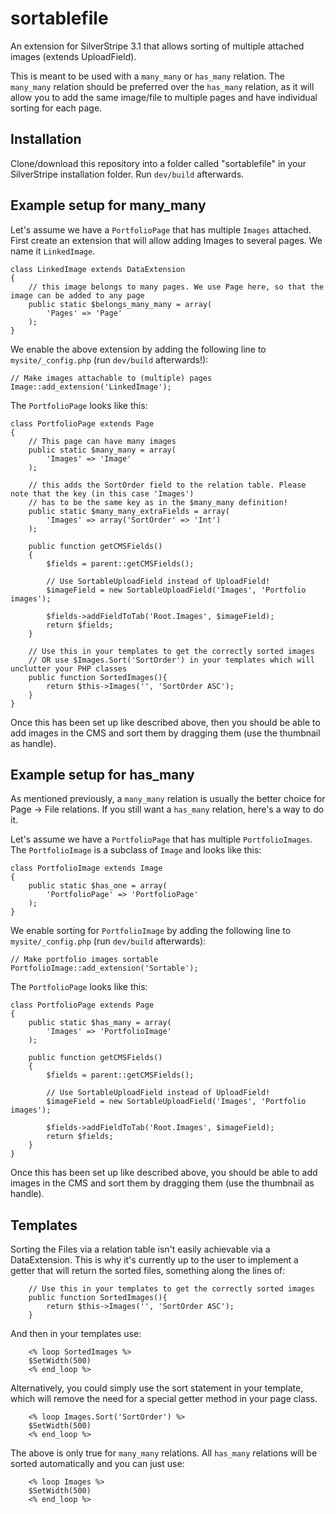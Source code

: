 sortablefile
============

An extension for SilverStripe 3.1 that allows sorting of multiple attached images (extends UploadField).

This is meant to be used with a `many_many` or `has_many` relation. The `many_many` relation should be preferred over the `has_many` relation, as it will allow you to add the same image/file to multiple pages and have individual sorting for each page.

Installation
------------

Clone/download this repository into a folder called "sortablefile" in your SilverStripe installation folder. Run `dev/build` afterwards.

Example setup for many_many
-------------

Let's assume we have a `PortfolioPage` that has multiple `Images` attached. 
First create an extension that will allow adding Images to several pages. We name it `LinkedImage`.

    class LinkedImage extends DataExtension
    {
        // this image belongs to many pages. We use Page here, so that the image can be added to any page
        public static $belongs_many_many = array(
            'Pages' => 'Page'   
        );
    }


We enable the above extension by adding the following line to `mysite/_config.php` (run `dev/build` afterwards!):

    // Make images attachable to (multiple) pages
    Image::add_extension('LinkedImage');

The `PortfolioPage` looks like this:

    class PortfolioPage extends Page
    {   
        // This page can have many images
        public static $many_many = array(
            'Images' => 'Image'
        );
        
        // this adds the SortOrder field to the relation table. Please note that the key (in this case 'Images') 
        // has to be the same key as in the $many_many definition!
        public static $many_many_extraFields = array(
            'Images' => array('SortOrder' => 'Int')
        );
    
        public function getCMSFields()
        {
            $fields = parent::getCMSFields();
        
            // Use SortableUploadField instead of UploadField!
            $imageField = new SortableUploadField('Images', 'Portfolio images');
        
            $fields->addFieldToTab('Root.Images', $imageField);
            return $fields;
        }
        
        // Use this in your templates to get the correctly sorted images
		// OR use $Images.Sort('SortOrder') in your templates which will unclutter your PHP classes
        public function SortedImages(){
            return $this->Images('', 'SortOrder ASC');
        }
    }

Once this has been set up like described above, then you should be able to add images in the CMS and sort them by dragging them (use the thumbnail as handle).

Example setup for has_many
-------------

As mentioned previously, a `many_many` relation is usually the better choice for Page -> File relations. If you still want a `has_many` relation, here's a way to do it.

Let's assume we have a `PortfolioPage` that has multiple `PortfolioImages`. The `PortfolioImage` is a subclass of `Image` and looks like this:

    class PortfolioImage extends Image
    {
        public static $has_one = array(
            'PortfolioPage' => 'PortfolioPage'
        );
    }


We enable sorting for `PortfolioImage` by adding the following line to `mysite/_config.php` (run `dev/build` afterwards):

    // Make portfolio images sortable
    PortfolioImage::add_extension('Sortable');

The `PortfolioPage` looks like this:

    class PortfolioPage extends Page
    {   
        public static $has_many = array(
            'Images' => 'PortfolioImage'
        );
    
        public function getCMSFields()
        {
            $fields = parent::getCMSFields();
        
            // Use SortableUploadField instead of UploadField!
            $imageField = new SortableUploadField('Images', 'Portfolio images');
        
            $fields->addFieldToTab('Root.Images', $imageField);
            return $fields;
        }
    }

Once this has been set up like described above, you should be able to add images in the CMS and sort them by dragging them (use the thumbnail as handle).

Templates
-------------

Sorting the Files via a relation table isn't easily achievable via a DataExtension. This is why it's currently up to the user to implement a getter that will return the sorted files, something along the lines of:

        // Use this in your templates to get the correctly sorted images
        public function SortedImages(){
            return $this->Images('', 'SortOrder ASC');
        }
        
And then in your templates use: 

        <% loop SortedImages %>
        $SetWidth(500)
        <% end_loop %>

Alternatively, you could simply use the sort statement in your template, which will remove the need for a special getter method in your page class.

        <% loop Images.Sort('SortOrder') %>
        $SetWidth(500)
        <% end_loop %>

The above is only true for `many_many` relations. All `has_many` relations will be sorted automatically and you can just use:

        <% loop Images %>
        $SetWidth(500)
        <% end_loop %>
    